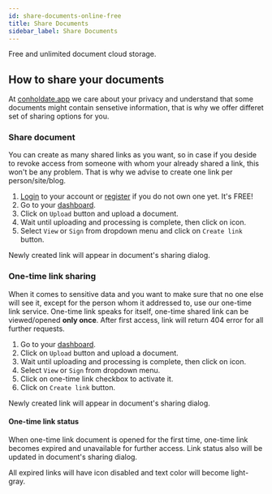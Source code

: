 ```yaml
---
id: share-documents-online-free
title: Share Documents
sidebar_label: Share Documents
---
```


Free and unlimited document cloud storage.

## How to share your documents
At [conholdate.app](https://conholdate.app) we care about your privacy and understand that some documents might contain sensetive information, that is why we offer differet set of sharing options for you.

### Share document
You can create as many shared links as you want, so in case if you deside to revoke access from someone with whom your already shared a link, this won't be any problem. That is why we advise to create one link per person/site/blog.
1. [Login](https://conholdate.app/signin) to your account or [register](https://conholdate.app/signin) if you do not own one yet. It's FREE!
1. Go to your [dashboard](https://dashboard.conholdate.app).
1. Click on `Upload` button and upload a document.
1. Wait until uploading and processing is complete, then click on <i class="fas fa-link"></i> icon.
1. Select `View` or `Sign` from dropdown menu and click on `Create link` button.

Newly created link will appear in document's sharing dialog.

### One-time link sharing
When it comes to sensitive data and you want to make sure that no one else will see it, except for the person whom it addressed to, use our one-time link service.
One-time link speaks for itself, one-time shared link can be viewed/opened **only once**. After first access, link will return 404 error for all further requests.
1. Go to your [dashboard](https://dashboard.conholdate.app).
1. Click on `Upload` button and upload a document.
1. Wait until uploading and processing is complete, then click on <i class="fas fa-link"></i> icon.
1. Select `View` or `Sign` from dropdown menu.
1. Click on one-time link checkbox to activate it.
1. Click on `Create link` button.

Newly created link will appear in document's sharing dialog.
 
#### One-time link status
When one-time link document is opened for the first time, one-time link becomes expired and unavailable for further access. Link status also will be updated in document's sharing dialog.

<i class="fas fa-info-circle"></i> All expired links will have <i class="far fa-copy"></i> icon disabled and text color will become light-gray.